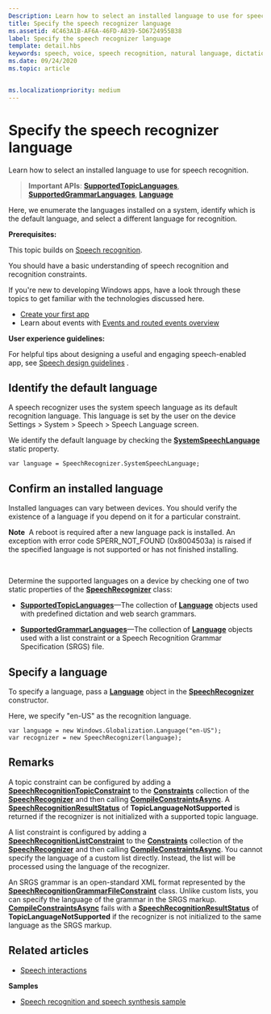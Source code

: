 ```yaml
---
Description: Learn how to select an installed language to use for speech recognition.
title: Specify the speech recognizer language
ms.assetid: 4C463A1B-AF6A-46FD-A839-5D6724955B38
label: Specify the speech recognizer language
template: detail.hbs
keywords: speech, voice, speech recognition, natural language, dictation, input, user interaction
ms.date: 09/24/2020
ms.topic: article


ms.localizationpriority: medium
---
```

# Specify the speech recognizer language


Learn how to select an installed language to use for speech recognition.

> **Important APIs**: [**SupportedTopicLanguages**](/uwp/api/windows.media.speechrecognition.speechrecognizer.supportedtopiclanguages), [**SupportedGrammarLanguages**](/uwp/api/windows.media.speechrecognition.speechrecognizer.supportedgrammarlanguages), [**Language**](/uwp/api/Windows.Globalization.Language)


Here, we enumerate the languages installed on a system, identify which is the default language, and select a different language for recognition.

**Prerequisites:**

This topic builds on [Speech recognition](speech-recognition.md).

You should have a basic understanding of speech recognition and recognition constraints.

If you're new to developing Windows apps, have a look through these topics to get familiar with the technologies discussed here.

-   [Create your first app](../../get-started/your-first-app.md)
-   Learn about events with [Events and routed events overview](../../xaml-platform/events-and-routed-events-overview.md)

**User experience guidelines:**

For helpful tips about designing a useful and engaging speech-enabled app, see [Speech design guidelines](./speech-interactions.md) .

## Identify the default language


A speech recognizer uses the system speech language as its default recognition language. This language is set by the user on the device Settings &gt; System &gt; Speech &gt; Speech Language screen.

We identify the default language by checking the [**SystemSpeechLanguage**](/uwp/api/windows.media.speechrecognition.speechrecognizer.systemspeechlanguage) static property.

```CSharp
var language = SpeechRecognizer.SystemSpeechLanguage; 
```

## Confirm an installed language


Installed languages can vary between devices. You should verify the existence of a language if you depend on it for a particular constraint.

**Note**  A reboot is required after a new language pack is installed. An exception with error code SPERR\_NOT\_FOUND (0x8004503a) is raised if the specified language is not supported or has not finished installing.

 

Determine the supported languages on a device by checking one of two static properties of the [**SpeechRecognizer**](/uwp/api/Windows.Media.SpeechRecognition.SpeechRecognizer) class:

-   [**SupportedTopicLanguages**](/uwp/api/windows.media.speechrecognition.speechrecognizer.supportedtopiclanguages)—The collection of [**Language**](/uwp/api/Windows.Globalization.Language) objects used with predefined dictation and web search grammars.

-   [**SupportedGrammarLanguages**](/uwp/api/windows.media.speechrecognition.speechrecognizer.supportedgrammarlanguages)—The collection of [**Language**](/uwp/api/Windows.Globalization.Language) objects used with a list constraint or a Speech Recognition Grammar Specification (SRGS) file.

## Specify a language


To specify a language, pass a [**Language**](/uwp/api/Windows.Globalization.Language) object in the [**SpeechRecognizer**](/uwp/api/Windows.Media.SpeechRecognition.SpeechRecognizer) constructor.

Here, we specify "en-US" as the recognition language.


```CSharp
var language = new Windows.Globalization.Language("en-US"); 
var recognizer = new SpeechRecognizer(language); 
```

## Remarks


A topic constraint can be configured by adding a [**SpeechRecognitionTopicConstraint**](/uwp/api/Windows.Media.SpeechRecognition.SpeechRecognitionTopicConstraint) to the [**Constraints**](/uwp/api/windows.media.speechrecognition.speechrecognizer.constraints) collection of the [**SpeechRecognizer**](/uwp/api/Windows.Media.SpeechRecognition.SpeechRecognizer) and then calling [**CompileConstraintsAsync**](/uwp/api/windows.media.speechrecognition.speechrecognizer.compileconstraintsasync). A [**SpeechRecognitionResultStatus**](/uwp/api/Windows.Media.SpeechRecognition.SpeechRecognitionResultStatus) of **TopicLanguageNotSupported** is returned if the recognizer is not initialized with a supported topic language.

A list constraint is configured by adding a [**SpeechRecognitionListConstraint**](/uwp/api/Windows.Media.SpeechRecognition.SpeechRecognitionListConstraint) to the [**Constraints**](/uwp/api/windows.media.speechrecognition.speechrecognizer.constraints) collection of the [**SpeechRecognizer**](/uwp/api/Windows.Media.SpeechRecognition.SpeechRecognizer) and then calling [**CompileConstraintsAsync**](/uwp/api/windows.media.speechrecognition.speechrecognizer.compileconstraintsasync). You cannot specify the language of a custom list directly. Instead, the list will be processed using the language of the recognizer.

An SRGS grammar is an open-standard XML format represented by the [**SpeechRecognitionGrammarFileConstraint**](/uwp/api/Windows.Media.SpeechRecognition.SpeechRecognitionGrammarFileConstraint) class. Unlike custom lists, you can specify the language of the grammar in the SRGS markup. [**CompileConstraintsAsync**](/uwp/api/windows.media.speechrecognition.speechrecognizer.compileconstraintsasync) fails with a [**SpeechRecognitionResultStatus**](/uwp/api/Windows.Media.SpeechRecognition.SpeechRecognitionResultStatus) of **TopicLanguageNotSupported** if the recognizer is not initialized to the same language as the SRGS markup.

## Related articles

* [Speech interactions](speech-interactions.md)

**Samples**

* [Speech recognition and speech synthesis sample](https://github.com/Microsoft/Windows-universal-samples/tree/master/Samples/SpeechRecognitionAndSynthesis)
 

 

